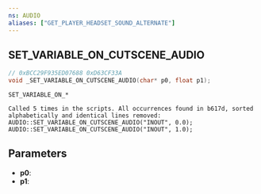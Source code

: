```yaml
---
ns: AUDIO
aliases: ["GET_PLAYER_HEADSET_SOUND_ALTERNATE"]
---
```

## SET_VARIABLE_ON_CUTSCENE_AUDIO

```c
// 0xBCC29F935ED07688 0xD63CF33A
void _SET_VARIABLE_ON_CUTSCENE_AUDIO(char* p0, float p1);
```

```
SET_VARIABLE_ON_*

Called 5 times in the scripts. All occurrences found in b617d, sorted alphabetically and identical lines removed:   
AUDIO::SET_VARIABLE_ON_CUTSCENE_AUDIO("INOUT", 0.0);  
AUDIO::SET_VARIABLE_ON_CUTSCENE_AUDIO("INOUT", 1.0);  
```

## Parameters
* **p0**: 
* **p1**: 

